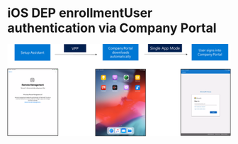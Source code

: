 # iOS DEP enrollmentUser authentication via Company Portal

![](../.gitbook/assets/image%20%283%29.png)

